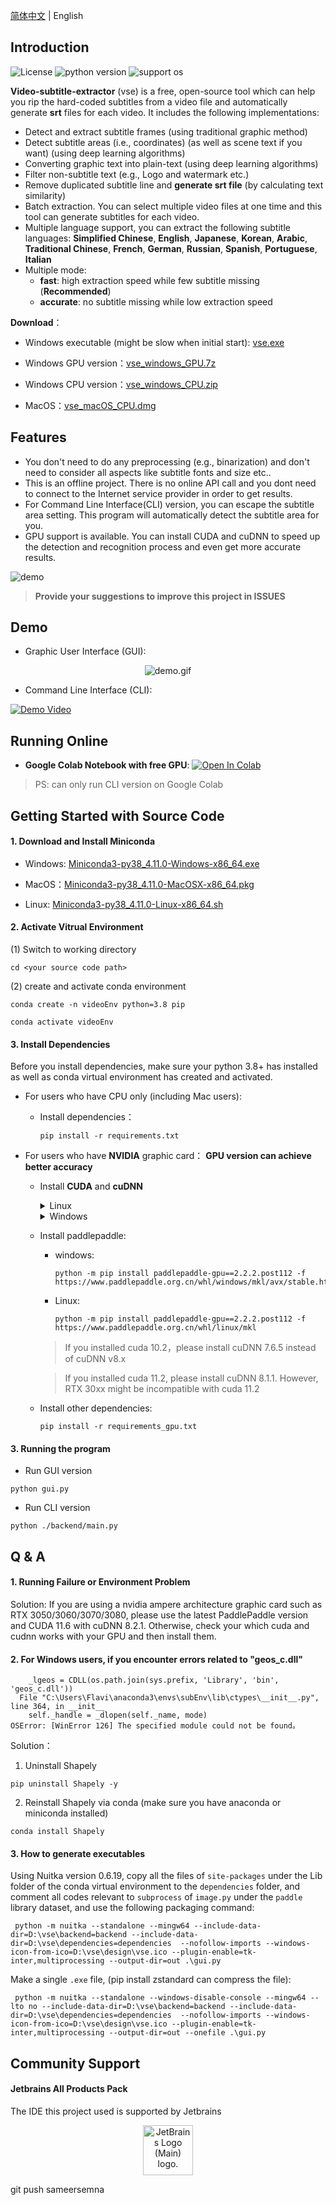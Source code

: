 [简体中文](README.md) | English

## Introduction

![License](https://img.shields.io/badge/License-Apache%202-red.svg)
![python version](https://img.shields.io/badge/Python-3.8+-blue.svg)
![support os](https://img.shields.io/badge/OS-Windows/macOS/Linux-green.svg)

**Video-subtitle-extractor** (vse) is a free, open-source tool which can help you rip the hard-coded subtitles from a video file and automatically generate **srt** files for each video.  It includes the following implementations:

- Detect and extract subtitle frames (using traditional graphic method)
- Detect subtitle areas (i.e., coordinates) (as well as scene text if you want) (using deep learning algorithms)
- Converting graphic text into plain-text (using deep learning algorithms)
- Filter non-subtitle text (e.g., Logo and watermark etc.)
- Remove duplicated subtitle line and **generate srt file** (by calculating text similarity)
- Batch extraction. You can select multiple video files at one time and this tool can generate subtitles for each video.
- Multiple language support, you can extract the following subtitle languages: **Simplified Chinese**, **English**, 
  **Japanese**, **Korean**, **Arabic**, **Traditional Chinese**, **French**, **German**, **Russian**, **Spanish**, 
  **Portuguese**, **Italian**
- Multiple mode:
  - **fast**: high extraction speed while few subtitle missing (**Recommended**)
  - **accurate**: no subtitle missing while low extraction speed

**Download**：

- Windows executable (might be slow when initial start): <a href="https://github.com/YaoFANGUK/video-subtitle-extractor/releases/download/1.0.0/vse.exe">vse.exe</a> 

- Windows GPU version：<a href="https://github.com/YaoFANGUK/video-subtitle-extractor/releases/download/1.0.0/vse_windows_GPU.7z">vse_windows_GPU.7z</a>

- Windows CPU version：<a href="https://github.com/YaoFANGUK/video-subtitle-extractor/releases/download/1.0.0/vse_windows_CPU.zip">vse_windows_CPU.zip</a>

- MacOS：<a href="https://github.com/YaoFANGUK/video-subtitle-extractor/releases/download/0.1.0/vse_macOS_CPU.dmg">vse_macOS_CPU.dmg</a>

## Features

- You don't need to do any preprocessing (e.g., binarization) and don't need to consider all aspects like subtitle fonts and size etc..
- This is an offline project. There is no online API call and you dont need to connect to the Internet service provider in order to get results. 
- For Command Line Interface(CLI) version, you can escape the subtitle area setting. This program will automatically detect the subtitle area for you.
- GPU support is available. You can install CUDA and cuDNN to speed up the detection and recognition process and even get more accurate results.

<img src="https://z3.ax1x.com/2021/04/09/cNrA1A.png" alt="demo">

> **Provide your suggestions to improve this project in ISSUES**


## Demo

- Graphic User Interface (GUI):

<p style="text-align:center;"><img src="https://github.com/YaoFANGUK/video-subtitle-extractor/raw/main/design/demo.gif" alt="demo.gif"/></p>


- Command Line Interface (CLI): 

[![Demo Video](https://s1.ax1x.com/2020/10/05/0JWVeJ.png)](https://www.bilibili.com/video/BV1t5411h78J "Demo Video")


## Running Online

- **Google Colab Notebook with free GPU**: <a href="https://colab.research.google.com/github/YaoFANGUK/video-subtitle-extractor/blob/main/google_colab_en.ipynb"><img src="https://colab.research.google.com/assets/colab-badge.svg" alt="Open In Colab"></a>

> PS: can only run CLI version on Google Colab


## Getting Started with Source Code 

#### 1. Download and Install Miniconda 

- Windows: <a href="https://repo.anaconda.com/miniconda/Miniconda3-py38_4.11.0-Windows-x86_64.exe">Miniconda3-py38_4.11.0-Windows-x86_64.exe</a>

- MacOS：<a href="https://repo.anaconda.com/miniconda/Miniconda3-py38_4.11.0-MacOSX-x86_64.pkg">Miniconda3-py38_4.11.0-MacOSX-x86_64.pkg</a>

- Linux: <a href="https://repo.anaconda.com/miniconda/Miniconda3-py38_4.11.0-Linux-x86_64.sh">Miniconda3-py38_4.11.0-Linux-x86_64.sh</a>


#### 2. Activate Vitrual Environment

(1) Switch to working directory
```shell
cd <your source code path>
```

(2) create and activate conda environment
```shell
conda create -n videoEnv python=3.8 pip
```

```shell
conda activate videoEnv  
```


#### 3. Install Dependencies

Before you install dependencies, make sure your python 3.8+ has installed as well as conda virtual environment has created and activated.

- For users who have CPU only (including Mac users): 

  - Install dependencies：

    ```shell
    pip install -r requirements.txt
    ```


- For users who have **NVIDIA** graphic card： **GPU version can achieve better accuracy**

  - Install **CUDA** and **cuDNN**

      <details>
          <summary>Linux</summary>
          <h5>(1) Download CUDA 11.2</h5>
          <pre><code>wget https://developer.download.nvidia.com/compute/cuda/11.2.0/local_installers/cuda_11.2.0_460.27.04_linux.run</code></pre>
          <h5>(2) Install CUDA 11.2</h5>
          <pre><code>sudo sh cuda_11.2.0_460.27.04_linux.run --override</code></pre>
          <p>1. Input accept</p>
          <img src="https://z3.ax1x.com/2021/05/24/gv0AVU.png" width="500" alt="">
          <p>2. make sure CUDA Toolkit 11.2 is chosen (If you have already installed driver, do not select Driver)</p>
          <img src="https://z3.ax1x.com/2021/10/11/5VnwfH.png" width="500" alt="">
          <p>3. Add environment variables</p>
          <p>add the following content in  <strong>~/.bashrc</strong></p>
          <pre><code># CUDA
      export PATH=/usr/local/cuda-11.2/bin${PATH:+:${PATH}}
      export LD_LIBRARY_PATH=/usr/local/cuda-11.2/lib64${LD_LIBRARY_PATH:+:${LD_LIBRARY_PATH}}</code></pre>
          <p>Make sure it works</p>
          <pre><code>source ~/.bashrc</code></pre>
          <h5>(3) Download cuDNN 8.1.1</h5>
          <p><a href="https://github.com/YaoFANGUK/video-subtitle-extractor/releases/download/0.2.0/cudnn-11.2-linux-x64-v8.1.1.33.tgz">cudnn-11.2-linux-x64-v8.1.1.33.tgz</a></p>
          <h5>(4) Install cuDNN 8.1.1</h5>
          <pre><code> tar -zxvf cudnn-11.2-linux-x64-v8.1.1.33.tgz
       sudo cp ./cuda/include/* /usr/local/cuda-11.2/include/
       sudo cp ./cuda/lib64/* /usr/local/cuda-11.2/lib64/
       sudo chmod a+r /usr/local/cuda-11.2/lib64/*
       sudo chmod a+r /usr/local/cuda-11.2/include/*</code></pre>
      </details>

      <details>
          <summary>Windows</summary>
          <h5>(1) Download CUDA 11.6</h5>
          <a href="https://developer.download.nvidia.com/compute/cuda/11.6.2/local_installers/cuda_11.6.2_511.65_windows.exe">cuda_11.6.2_511.65_windows.exe</a>
          <h5>(2) Install CUDA 11.6</h5>
          <h5>(3) Download cuDNN 8.2.1</h5>
          <p><a href="https://github.com/YaoFANGUK/video-subtitle-extractor/releases/download/1.0.0/cudnn-11.3-windows-x64-v8.2.1.32.zip">cudnn-11.3-windows-x64-v8.2.1.32.zip</a></p>
          <h5>(4) Install cuDNN 8.2.1</h5>
          <p>
             unzip "cudnn-11.3-windows-x64-v8.2.1.32.zip", then move all files in "bin, include, lib" in cuda 
      directory to C:\Program Files\NVIDIA GPU Computing Toolkit\CUDA\v11.6\
          </p>
      </details>


  - Install paddlepaddle:
    - windows:

      ```shell
      python -m pip install paddlepaddle-gpu==2.2.2.post112 -f https://www.paddlepaddle.org.cn/whl/windows/mkl/avx/stable.html 
      ```

    - Linux:

      ```shell
      python -m pip install paddlepaddle-gpu==2.2.2.post112 -f https://www.paddlepaddle.org.cn/whl/linux/mkl
      ```

    > If you installed cuda 10.2，please install cuDNN 7.6.5 instead of cuDNN v8.x

    > If you installed cuda 11.2, please install cuDNN 8.1.1. However, RTX 30xx might be incompatible with cuda 11.2

  - Install other dependencies:

    ```shell
    pip install -r requirements_gpu.txt
    ```



#### 3. Running the program

- Run GUI version

```shell
python gui.py
```

- Run CLI version

```shell    
python ./backend/main.py
```

## Q & A

#### 1. Running Failure or Environment Problem 

Solution: If you are using a nvidia ampere architecture graphic card such as RTX 3050/3060/3070/3080, please use the latest PaddlePaddle version and CUDA 11.6 with cuDNN 8.2.1. Otherwise, check your which cuda and cudnn works with your GPU and then install them.

  
#### 2. For Windows users, if you encounter errors related to "geos_c.dll"

```text
    _lgeos = CDLL(os.path.join(sys.prefix, 'Library', 'bin', 'geos_c.dll'))
  File "C:\Users\Flavi\anaconda3\envs\subEnv\lib\ctypes\__init__.py", line 364, in __init__
    self._handle = _dlopen(self._name, mode)
OSError: [WinError 126] The specified module could not be found。
```

Solution：

1) Uninstall Shapely

```shell
pip uninstall Shapely -y
```

2) Reinstall Shapely via conda (make sure you have anaconda or miniconda installed)

```shell
conda install Shapely             
```


#### 3. How to generate executables
Using Nuitka version 0.6.19, copy all the files of ```site-packages``` under the Lib folder of the conda virtual environment to the ```dependencies``` folder, and comment all codes relevant to ```subprocess``` of ```image.py``` under the ```paddle``` library dataset, and use the following packaging command:

```shell
 python -m nuitka --standalone --mingw64 --include-data-dir=D:\vse\backend=backend --include-data-dir=D:\vse\dependencies=dependencies  --nofollow-imports --windows-icon-from-ico=D:\vse\design\vse.ico --plugin-enable=tk-inter,multiprocessing --output-dir=out .\gui.py
```

Make a single ```.exe``` file, (pip install zstandard can compress the file):

```shell
 python -m nuitka --standalone --windows-disable-console --mingw64 --lto no --include-data-dir=D:\vse\backend=backend --include-data-dir=D:\vse\dependencies=dependencies  --nofollow-imports --windows-icon-from-ico=D:\vse\design\vse.ico --plugin-enable=tk-inter,multiprocessing --output-dir=out --onefile .\gui.py
```


## Community Support

#### Jetbrains All Products Pack
The IDE this project used is supported by Jetbrains
<div align=center>
  <a href="https://jb.gg/OpenSourceSupport"><img src="https://resources.jetbrains.com/storage/products/company/brand/logos/jb_beam.png" alt="JetBrains Logo (Main) logo." width="80"></a>
</div>

git push sameersemna
